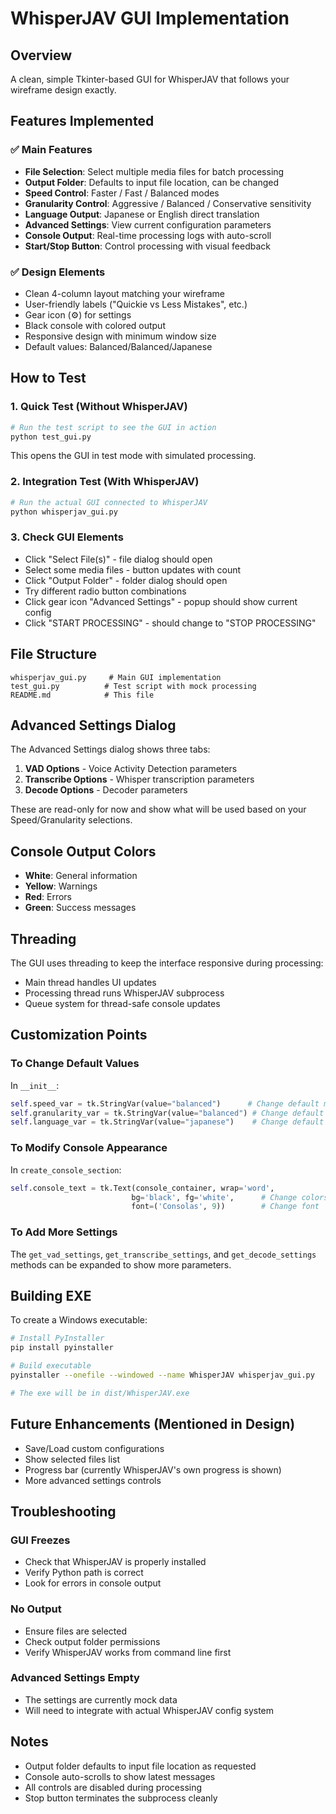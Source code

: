 # WhisperJAV GUI Implementation

## Overview
A clean, simple Tkinter-based GUI for WhisperJAV that follows your wireframe design exactly.

## Features Implemented

### ✅ Main Features
- **File Selection**: Select multiple media files for batch processing
- **Output Folder**: Defaults to input file location, can be changed
- **Speed Control**: Faster / Fast / Balanced modes
- **Granularity Control**: Aggressive / Balanced / Conservative sensitivity
- **Language Output**: Japanese or English direct translation
- **Advanced Settings**: View current configuration parameters
- **Console Output**: Real-time processing logs with auto-scroll
- **Start/Stop Button**: Control processing with visual feedback

### ✅ Design Elements
- Clean 4-column layout matching your wireframe
- User-friendly labels ("Quickie vs Less Mistakes", etc.)
- Gear icon (⚙) for settings
- Black console with colored output
- Responsive design with minimum window size
- Default values: Balanced/Balanced/Japanese

## How to Test

### 1. Quick Test (Without WhisperJAV)
```bash
# Run the test script to see the GUI in action
python test_gui.py
```
This opens the GUI in test mode with simulated processing.

### 2. Integration Test (With WhisperJAV)
```bash
# Run the actual GUI connected to WhisperJAV
python whisperjav_gui.py
```

### 3. Check GUI Elements
- Click "Select File(s)" - file dialog should open
- Select some media files - button updates with count
- Click "Output Folder" - folder dialog should open
- Try different radio button combinations
- Click gear icon "Advanced Settings" - popup should show current config
- Click "START PROCESSING" - should change to "STOP PROCESSING"

## File Structure
```
whisperjav_gui.py     # Main GUI implementation
test_gui.py          # Test script with mock processing
README.md            # This file
```

## Advanced Settings Dialog

The Advanced Settings dialog shows three tabs:
1. **VAD Options** - Voice Activity Detection parameters
2. **Transcribe Options** - Whisper transcription parameters  
3. **Decode Options** - Decoder parameters

These are read-only for now and show what will be used based on your Speed/Granularity selections.

## Console Output Colors
- **White**: General information
- **Yellow**: Warnings
- **Red**: Errors
- **Green**: Success messages

## Threading
The GUI uses threading to keep the interface responsive during processing:
- Main thread handles UI updates
- Processing thread runs WhisperJAV subprocess
- Queue system for thread-safe console updates

## Customization Points

### To Change Default Values
In `__init__`:
```python
self.speed_var = tk.StringVar(value="balanced")      # Change default mode
self.granularity_var = tk.StringVar(value="balanced") # Change default sensitivity  
self.language_var = tk.StringVar(value="japanese")    # Change default language
```

### To Modify Console Appearance
In `create_console_section`:
```python
self.console_text = tk.Text(console_container, wrap='word', 
                           bg='black', fg='white',      # Change colors
                           font=('Consolas', 9))        # Change font
```

### To Add More Settings
The `get_vad_settings`, `get_transcribe_settings`, and `get_decode_settings` methods can be expanded to show more parameters.

## Building EXE

To create a Windows executable:

```bash
# Install PyInstaller
pip install pyinstaller

# Build executable
pyinstaller --onefile --windowed --name WhisperJAV whisperjav_gui.py

# The exe will be in dist/WhisperJAV.exe
```

## Future Enhancements (Mentioned in Design)
- Save/Load custom configurations
- Show selected files list
- Progress bar (currently WhisperJAV's own progress is shown)
- More advanced settings controls

## Troubleshooting

### GUI Freezes
- Check that WhisperJAV is properly installed
- Verify Python path is correct
- Look for errors in console output

### No Output
- Ensure files are selected
- Check output folder permissions
- Verify WhisperJAV works from command line first

### Advanced Settings Empty
- The settings are currently mock data
- Will need to integrate with actual WhisperJAV config system

## Notes
- Output folder defaults to input file location as requested
- Console auto-scrolls to show latest messages
- All controls are disabled during processing
- Stop button terminates the subprocess cleanly